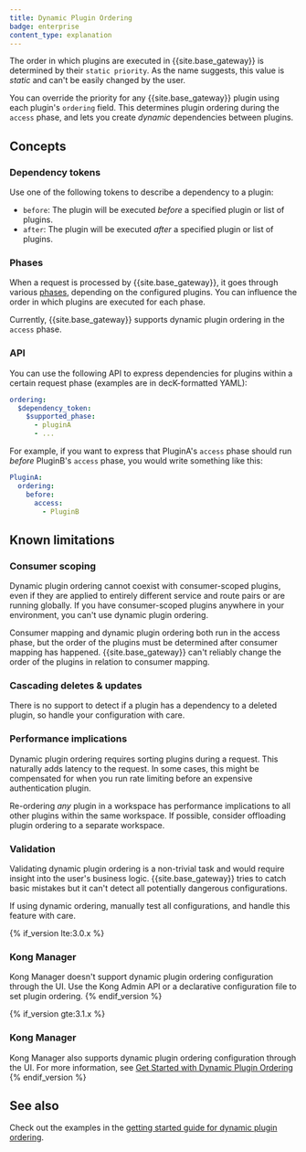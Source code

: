 ```yaml
---
title: Dynamic Plugin Ordering
badge: enterprise
content_type: explanation
---
```


The order in which plugins are executed in {{site.base_gateway}} is determined by their
`static priority`. As the name suggests, this value is _static_ and can't be
 easily changed by the user.

You can override the priority for any {{site.base_gateway}} plugin using each plugin's
`ordering` field. This determines plugin ordering during the `access` phase,
and lets you create _dynamic_ dependencies between plugins.

## Concepts

### Dependency tokens

Use one of the following tokens to describe a dependency to a plugin:

* `before`: The plugin will be executed _before_ a specified plugin or list of plugins.
* `after`: The plugin will be executed _after_ a specified plugin or list of plugins.

### Phases

When a request is processed by {{site.base_gateway}}, it goes through various
[phases](/gateway/latest/plugin-development/custom-logic/#available-contexts),
depending on the configured plugins. You can influence the order in which
plugins are executed for each phase.

Currently, {{site.base_gateway}} supports dynamic plugin ordering in the
`access` phase.

### API

You can use the following API to express dependencies for plugins within a
certain request phase (examples are in decK-formatted YAML):

```yaml
ordering:
  $dependency_token:
    $supported_phase:
      - pluginA
      - ...
```

For example, if you want to express that PluginA's `access` phase should
run _before_ PluginB's `access` phase, you would write something like this:

```yaml
PluginA:
  ordering:
    before:
      access:
        - PluginB
```

## Known limitations

### Consumer scoping

Dynamic plugin ordering cannot coexist with consumer-scoped plugins, 
even if they are applied to entirely different service and route pairs or are running globally.
If you have consumer-scoped plugins anywhere in your environment, you can't use
dynamic plugin ordering.

Consumer mapping and dynamic plugin ordering both run in the access phase, but the order of the 
plugins must be determined after consumer mapping has happened. {{site.base_gateway}} can't reliably
change the order of the plugins in relation to consumer mapping.

### Cascading deletes & updates

There is no support to detect if a plugin has a dependency to
a deleted plugin, so handle your configuration with care.

### Performance implications

Dynamic plugin ordering requires sorting plugins during a request. This naturally
adds latency to the request. In some cases, this might be compensated for when
you run rate limiting before an expensive authentication plugin.

Re-ordering _any_ plugin in a workspace has performance implications to all
other plugins within the same workspace. If possible, consider offloading plugin
ordering to a separate workspace.

### Validation

Validating dynamic plugin ordering is a non-trivial task and would require
insight into the user's business logic. {{site.base_gateway}} tries to catch
basic mistakes but it can't detect all potentially dangerous configurations.

If using dynamic ordering, manually test all configurations, and handle this
feature with care.

{% if_version lte:3.0.x %}
### Kong Manager

Kong Manager doesn't support dynamic plugin ordering configuration through the
UI. Use the Kong Admin API or a declarative configuration file to set
plugin ordering.
{% endif_version %}

{% if_version gte:3.1.x %}
### Kong Manager

Kong Manager also supports dynamic plugin ordering configuration through the
UI. For more information, see [Get Started with Dynamic Plugin Ordering](/gateway/{{page.release}}/kong-enterprise/plugin-ordering/get-started/)
{% endif_version %}

## See also

Check out the examples in the
[getting started guide for dynamic plugin ordering](/gateway/{{page.release}}/kong-enterprise/plugin-ordering/get-started).
